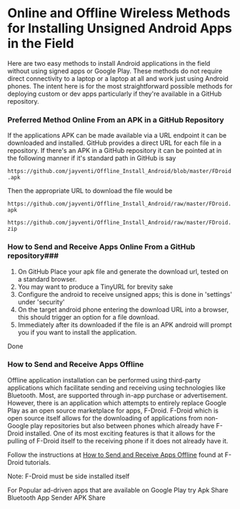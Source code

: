 # Online and Offline Wireless Methods for Installing Unsigned Android Apps in the Field #

Here are two easy methods to install Android applications in the field without using signed apps or Google Play. These methods do not require direct connectivity to a laptop or a laptop at all and work just using Android phones. The intent here is for the most straightforward possible methods for deploying custom or dev apps particularly if they're available in a GitHub repository.

### Preferred Method Online From an APK in a GitHub Repository ###

If the applications APK can be made available via a URL endpoint it can be downloaded and installed. GitHub provides a direct URL for each file in a repository. If there's an APK in a GitHub repository it can be pointed at in the following manner if it's standard path in GitHub is say

`https://github.com/jayventi/Offline_Install_Android/blob/master/FDroid.apk` 

Then the appropriate URL to download the file would be

`https://github.com/jayventi/Offline_Install_Android/raw/master/FDroid.apk`

`https://github.com/jayventi/Offline_Install_Android/raw/master/FDroid.zip`

### How to Send and Receive Apps Online From a GitHub repository###

1) On GitHub Place your apk file and generate the download url, tested on a standard browser.
2) You may want to produce a TinyURL for brevity sake
3) Configure the android to receive unsigned apps; this is done in 'settings' under 'security'
4) On the target android phone entering the download URL into a browser, this should trigger an option for a file download.
5) Immediately after its downloaded if the file is an APK android will prompt you if you want to install the application.

Done

### How to Send and Receive Apps Offline ###

Offline application installation can be performed using third-party applications which facilitate sending and receiving using technologies like Bluetooth. Most, are supported through in-app purchase or advertisement. However, there is an application which attempts to entirely replace Google Play as an open source marketplace for apps, F-Droid. F-Droid which is open source itself allows for the downloading of applications from non-Google play repositories but also between phones which already have F-Droid installed. One of its most exciting features is that it allows for the pulling of F-Droid itself to the receiving phone if it does not already have it. 

Follow the instructions at [How to Send and Receive Apps Offline](https://f-droid.org/en/tutorials/swap/) found at F-Droid tutorials.

Note: F-Droid must be side installed itself 

For Popular ad-driven apps that are available on Google Play try
Apk Share
Bluetooth App Sender APK Share

